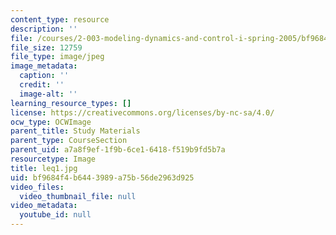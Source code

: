 ```yaml
---
content_type: resource
description: ''
file: /courses/2-003-modeling-dynamics-and-control-i-spring-2005/bf9684f4b6443989a75b56de2963d925_leq1.jpg
file_size: 12759
file_type: image/jpeg
image_metadata:
  caption: ''
  credit: ''
  image-alt: ''
learning_resource_types: []
license: https://creativecommons.org/licenses/by-nc-sa/4.0/
ocw_type: OCWImage
parent_title: Study Materials
parent_type: CourseSection
parent_uid: a7a8f9ef-1f9b-6ce1-6418-f519b9fd5b7a
resourcetype: Image
title: leq1.jpg
uid: bf9684f4-b644-3989-a75b-56de2963d925
video_files:
  video_thumbnail_file: null
video_metadata:
  youtube_id: null
---
```

